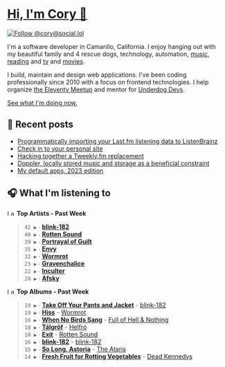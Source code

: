 # [Hi, I'm Cory 👋](https://coryd.dev)

[![Follow @cory@social.lol](https://img.shields.io/mastodon/follow/109606224363698309?domain=https%3A%2F%2Fsocial.lol&style=for-the-badge&logo=Mastodon&logoColor=white&labelColor=6364FF)](https://social.lol/@cory)

I'm a software developer in Camarillo, California. I enjoy hanging out with my beautiful family and 4 rescue dogs, technology, automation, [music](https://last.fm/user/coryd_), [reading](https://app.thestorygraph.com/profile/coryd) and [tv](https://trakt.tv/users/cdransf) and [movies](https://trakt.tv/users/cdransf).

I build, maintain and design web applications. I've been coding professionally since 2010 with a focus on frontend technologies. I help organize [the Eleventy Meetup](https://11tymeetup.dev/) and mentor for [Underdog Devs](https://www.underdogdevs.org/).

[See what I'm doing now.](https://coryd.dev/now)

## 📝 Recent posts

<!-- BLOGPOSTS:START -->
- [Programmatically importing your Last.fm listening data to ListenBrainz](https://coryd.dev/posts/2023/programmatically-importing-your-lastfm-listening-data-to-listenbrainz/)
- [Check in to your personal site](https://coryd.dev/posts/2023/check-in-to-your-personal-site/)
- [Hacking together a Tweekly.fm replacement](https://coryd.dev/posts/2023/hacking-together-a-tweeklyfm-repalcement/)
- [Doppler, locally stored music and storage as a beneficial constraint](https://coryd.dev/posts/2023/locally-stored-music-and-storage-as-a-meaningful-constraint/)
- [My default apps, 2023 edition](https://coryd.dev/posts/2023/default-apps-2023/)
<!-- BLOGPOSTS:END -->

## 🎧 What I'm listening to

<!--START_LASTFM_ARTISTS:{"period": "7day", "rows": 8}-->
<a href="https://last.fm" target="_blank"><img src="https://user-images.githubusercontent.com/17434202/215290617-e793598d-d7c9-428f-9975-156db1ba89cc.svg" alt="Last.fm Logo" width="18" height="13"/></a> **Top Artists - Past Week**

> `42 ▶️` ∙ **[blink-182](https://www.last.fm/music/blink-182)**<br/>
> `40 ▶️` ∙ **[Rotten Sound](https://www.last.fm/music/Rotten+Sound)**<br/>
> `39 ▶️` ∙ **[Portrayal of Guilt](https://www.last.fm/music/Portrayal+of+Guilt)**<br/>
> `35 ▶️` ∙ **[Envy](https://www.last.fm/music/Envy)**<br/>
> `32 ▶️` ∙ **[Wormrot](https://www.last.fm/music/Wormrot)**<br/>
> `23 ▶️` ∙ **[Gravenchalice](https://www.last.fm/music/Gravenchalice)**<br/>
> `22 ▶️` ∙ **[Inculter](https://www.last.fm/music/Inculter)**<br/>
> `20 ▶️` ∙ **[Afsky](https://www.last.fm/music/Afsky)**<br/>
<!--END_LASTFM_ARTISTS-->

<!--START_LASTFM_ALBUMS:{"period": "7day", "rows": 8}-->
<a href="https://last.fm" target="_blank"><img src="https://user-images.githubusercontent.com/17434202/215290617-e793598d-d7c9-428f-9975-156db1ba89cc.svg" alt="Last.fm Logo" width="18" height="13"/></a> **Top Albums - Past Week**

> `19 ▶️` ∙ **[Take Off Your Pants and Jacket](https://www.last.fm/music/blink-182/Take+Off+Your+Pants+and+Jacket)** - [blink-182](https://www.last.fm/music/blink-182)<br/>
> `19 ▶️` ∙ **[Hiss](https://www.last.fm/music/Wormrot/Hiss)** - [Wormrot](https://www.last.fm/music/Wormrot)<br/>
> `18 ▶️` ∙ **[When No Birds Sang](https://www.last.fm/music/Full+of+Hell+&+Nothing/When+No+Birds+Sang)** - [Full of Hell & Nothing](https://www.last.fm/music/Full+of+Hell+&+Nothing)<br/>
> `18 ▶️` ∙ **[Tálgröf](https://www.last.fm/music/Helfr%C3%B3/T%C3%A1lgr%C3%B6f)** - [Helfró](https://www.last.fm/music/Helfr%C3%B3)<br/>
> `18 ▶️` ∙ **[Exit](https://www.last.fm/music/Rotten+Sound/Exit)** - [Rotten Sound](https://www.last.fm/music/Rotten+Sound)<br/>
> `16 ▶️` ∙ **[blink-182](https://www.last.fm/music/blink-182/blink-182)** - [blink-182](https://www.last.fm/music/blink-182)<br/>
> `15 ▶️` ∙ **[So Long, Astoria](https://www.last.fm/music/The+Ataris/So+Long,+Astoria)** - [The Ataris](https://www.last.fm/music/The+Ataris)<br/>
> `14 ▶️` ∙ **[Fresh Fruit for Rotting Vegetables](https://www.last.fm/music/Dead+Kennedys/Fresh+Fruit+for+Rotting+Vegetables)** - [Dead Kennedys](https://www.last.fm/music/Dead+Kennedys)<br/>
<!--END_LASTFM_ALBUMS-->
